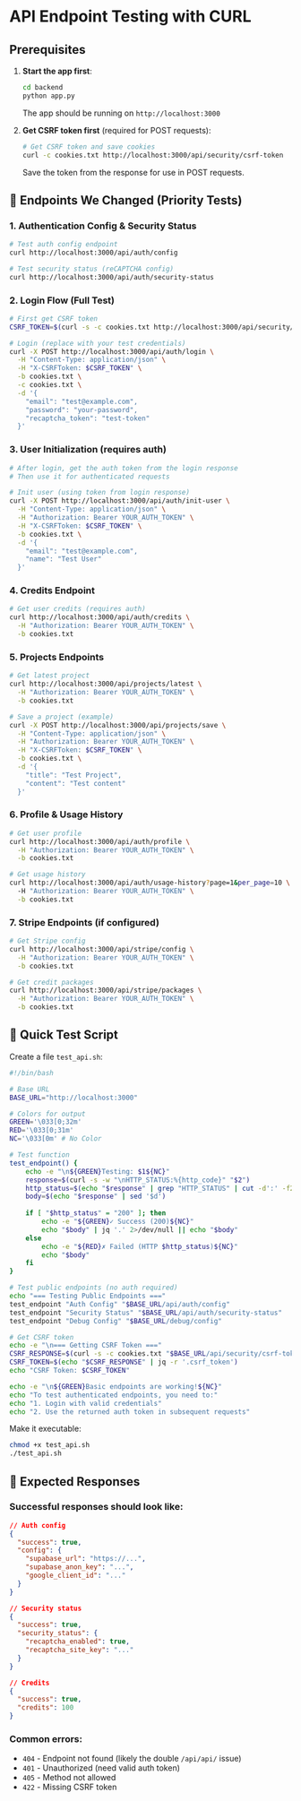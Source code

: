 # API Endpoint Testing with CURL

## Prerequisites
1. **Start the app first**:
   ```bash
   cd backend
   python app.py
   ```
   The app should be running on `http://localhost:3000`

2. **Get CSRF token first** (required for POST requests):
   ```bash
   # Get CSRF token and save cookies
   curl -c cookies.txt http://localhost:3000/api/security/csrf-token
   ```
   Save the token from the response for use in POST requests.

## 🔧 Endpoints We Changed (Priority Tests)

### 1. Authentication Config & Security Status
```bash
# Test auth config endpoint
curl http://localhost:3000/api/auth/config

# Test security status (reCAPTCHA config)
curl http://localhost:3000/api/auth/security-status
```

### 2. Login Flow (Full Test)
```bash
# First get CSRF token
CSRF_TOKEN=$(curl -s -c cookies.txt http://localhost:3000/api/security/csrf-token | jq -r '.csrf_token')

# Login (replace with your test credentials)
curl -X POST http://localhost:3000/api/auth/login \
  -H "Content-Type: application/json" \
  -H "X-CSRFToken: $CSRF_TOKEN" \
  -b cookies.txt \
  -c cookies.txt \
  -d '{
    "email": "test@example.com",
    "password": "your-password",
    "recaptcha_token": "test-token"
  }'
```

### 3. User Initialization (requires auth)
```bash
# After login, get the auth token from the login response
# Then use it for authenticated requests

# Init user (using token from login response)
curl -X POST http://localhost:3000/api/auth/init-user \
  -H "Content-Type: application/json" \
  -H "Authorization: Bearer YOUR_AUTH_TOKEN" \
  -H "X-CSRFToken: $CSRF_TOKEN" \
  -b cookies.txt \
  -d '{
    "email": "test@example.com",
    "name": "Test User"
  }'
```

### 4. Credits Endpoint
```bash
# Get user credits (requires auth)
curl http://localhost:3000/api/auth/credits \
  -H "Authorization: Bearer YOUR_AUTH_TOKEN" \
  -b cookies.txt
```

### 5. Projects Endpoints
```bash
# Get latest project
curl http://localhost:3000/api/projects/latest \
  -H "Authorization: Bearer YOUR_AUTH_TOKEN" \
  -b cookies.txt

# Save a project (example)
curl -X POST http://localhost:3000/api/projects/save \
  -H "Content-Type: application/json" \
  -H "Authorization: Bearer YOUR_AUTH_TOKEN" \
  -H "X-CSRFToken: $CSRF_TOKEN" \
  -b cookies.txt \
  -d '{
    "title": "Test Project",
    "content": "Test content"
  }'
```

### 6. Profile & Usage History
```bash
# Get user profile
curl http://localhost:3000/api/auth/profile \
  -H "Authorization: Bearer YOUR_AUTH_TOKEN" \
  -b cookies.txt

# Get usage history
curl http://localhost:3000/api/auth/usage-history?page=1&per_page=10 \
  -H "Authorization: Bearer YOUR_AUTH_TOKEN" \
  -b cookies.txt
```

### 7. Stripe Endpoints (if configured)
```bash
# Get Stripe config
curl http://localhost:3000/api/stripe/config \
  -H "Authorization: Bearer YOUR_AUTH_TOKEN" \
  -b cookies.txt

# Get credit packages
curl http://localhost:3000/api/stripe/packages \
  -H "Authorization: Bearer YOUR_AUTH_TOKEN" \
  -b cookies.txt
```

## 🚀 Quick Test Script

Create a file `test_api.sh`:

```bash
#!/bin/bash

# Base URL
BASE_URL="http://localhost:3000"

# Colors for output
GREEN='\033[0;32m'
RED='\033[0;31m'
NC='\033[0m' # No Color

# Test function
test_endpoint() {
    echo -e "\n${GREEN}Testing: $1${NC}"
    response=$(curl -s -w "\nHTTP_STATUS:%{http_code}" "$2")
    http_status=$(echo "$response" | grep "HTTP_STATUS" | cut -d':' -f2)
    body=$(echo "$response" | sed '$d')
    
    if [ "$http_status" = "200" ]; then
        echo -e "${GREEN}✓ Success (200)${NC}"
        echo "$body" | jq '.' 2>/dev/null || echo "$body"
    else
        echo -e "${RED}✗ Failed (HTTP $http_status)${NC}"
        echo "$body"
    fi
}

# Test public endpoints (no auth required)
echo "=== Testing Public Endpoints ==="
test_endpoint "Auth Config" "$BASE_URL/api/auth/config"
test_endpoint "Security Status" "$BASE_URL/api/auth/security-status"
test_endpoint "Debug Config" "$BASE_URL/debug/config"

# Get CSRF token
echo -e "\n=== Getting CSRF Token ==="
CSRF_RESPONSE=$(curl -s -c cookies.txt "$BASE_URL/api/security/csrf-token")
CSRF_TOKEN=$(echo "$CSRF_RESPONSE" | jq -r '.csrf_token')
echo "CSRF Token: $CSRF_TOKEN"

echo -e "\n${GREEN}Basic endpoints are working!${NC}"
echo "To test authenticated endpoints, you need to:"
echo "1. Login with valid credentials"
echo "2. Use the returned auth token in subsequent requests"
```

Make it executable:
```bash
chmod +x test_api.sh
./test_api.sh
```

## 📝 Expected Responses

### Successful responses should look like:
```json
// Auth config
{
  "success": true,
  "config": {
    "supabase_url": "https://...",
    "supabase_anon_key": "...",
    "google_client_id": "..."
  }
}

// Security status
{
  "success": true,
  "security_status": {
    "recaptcha_enabled": true,
    "recaptcha_site_key": "..."
  }
}

// Credits
{
  "success": true,
  "credits": 100
}
```

### Common errors:
- `404` - Endpoint not found (likely the double `/api/api/` issue)
- `401` - Unauthorized (need valid auth token)
- `405` - Method not allowed
- `422` - Missing CSRF token